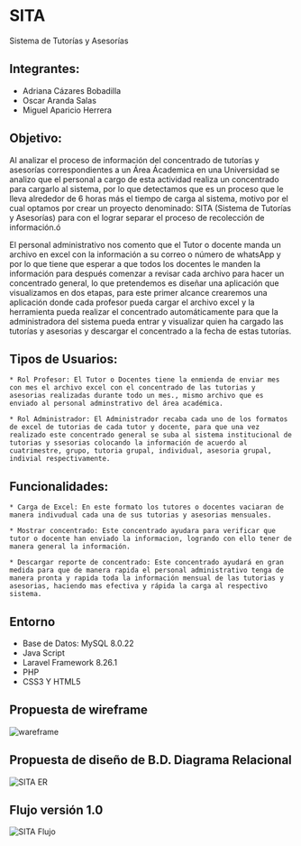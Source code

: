 # SITA
Sistema de Tutorías y Asesorías


## Integrantes:
- Adriana Cázares Bobadilla
- Oscar Aranda Salas
- Miguel Aparicio Herrera


 
## Objetivo:
	
Al analizar el proceso de información del concentrado de tutorías y asesorías correspondientes a un Área Ácademica en una Universidad se analizo que el personal a cargo de esta actividad realiza un concentrado para cargarlo al sistema, por lo que detectamos que es un proceso que le lleva alrededor de 6 horas más el tiempo de carga al sistema, motivo por el cual optamos por crear un proyecto denominado: SITA (Sistema de Tutorías y Asesorías) para con el lograr separar el proceso de recolección de información.ó

El personal administrativo nos comento que el Tutor o docente manda un archivo en excel con la información a su correo o número de whatsApp y por lo que tiene que esperar a que todos los docentes le manden la información para después comenzar a revisar cada archivo para hacer un concentrado general, lo que pretendemos es diseñar una aplicación que visualizamos en dos etapas, para este primer alcance crearemos una aplicación donde cada profesor pueda cargar el archivo excel y la herramienta pueda realizar el concentrado automáticamente para que la administradora del sistema pueda entrar y visualizar quien ha cargado las tutorías y asesorias y descargar el concentrado a la fecha de estas tutorías.

## Tipos de Usuarios:
	* Rol Profesor: El Tutor o Docentes tiene la enmienda de enviar mes con mes el archivo excel con el concentrado de las tutorias y asesorias realizadas durante todo un mes., mismo archivo que es enviado al personal adminstrativo del área académica.
	
	* Rol Administrador: El Administrador recaba cada uno de los formatos de excel de tutorias de cada tutor y docente, para que una vez realizado este concentrado general se suba al sistema institucional de tutorias y ssesorias colocando la información de acuerdo al cuatrimestre, grupo, tutoria grupal, individual, asesoria grupal, indivial respectivamente.


## Funcionalidades:
	* Carga de Excel: En este formato los tutores o docentes vaciaran de manera indivudual cada una de sus tutorias y asesorias mensuales.

	* Mostrar concentrado: Este concentrado ayudara para verificar que tutor o docente han enviado la informacion, logrando con ello tener de manera general la información.

	* Descargar reporte de concentrado: Este concentrado ayudará en gran medida para que de manera rapida el personal administrativo tenga de manera pronta y rapida toda la información mensual de las tutorias y asesorias, haciendo mas efectiva y rápida la carga al respectivo sistema.
	
	
## Entorno
*  Base de Datos: MySQL 8.0.22
*  Java Script
*  Laravel Framework 8.26.1
*  PHP
*  CSS3 Y HTML5

## Propuesta de wireframe 
![wareframe](https://user-images.githubusercontent.com/74787664/109258594-2ac65800-77c0-11eb-91d2-7f9a9fdd7702.png)


## Propuesta de diseño de B.D. Diagrama Relacional
![SITA ER](https://user-images.githubusercontent.com/74787664/108663311-e3755a00-7495-11eb-8091-996b8413d86b.png)

## Flujo versión  1.0
![SITA Flujo](https://user-images.githubusercontent.com/74787664/109260507-d7ee9f80-77c3-11eb-8f60-53162f41c115.png)
